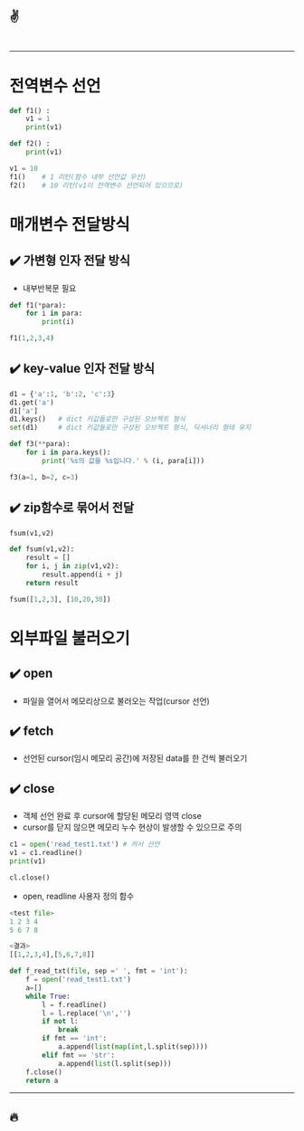 :v:
---
#

---
# 전역변수 선언
```python
def f1() :
    v1 = 1
    print(v1)

def f2() :
    print(v1)

v1 = 10
f1()    # 1 리턴(함수 내부 선언값 우선)
f2()    # 10 리턴(v1이 전역변수 선언되어 있으므로)
```

# 매개변수 전달방식
## :heavy_check_mark: 가변형 인자 전달 방식
- 내부반복문 필요
```python
def f1(*para):
    for i in para:
        print(i)

f1(1,2,3,4)
```

## :heavy_check_mark: key-value 인자 전달 방식
```python 
d1 = {'a':1, 'b':2, 'c':3}
d1.get('a')
d1['a']
d1.keys()   # dict 키값들로만 구성된 오브젝트 형식
set(d1)     # dict 키값들로만 구성된 오브젝트 형식, 딕셔너리 형태 유지

def f3(**para):
    for i in para.keys():
        print('%s의 값을 %s입니다.' % (i, para[i]))

f3(a=1, b=2, c=3)
```

## :heavy_check_mark: zip함수로 묶어서 전달
```python
fsum(v1,v2)

def fsum(v1,v2):
    result = []
    for i, j in zip(v1,v2):
        result.append(i + j)
    return result

fsum([1,2,3], [10,20,30])
```

# 외부파일 불러오기
## :heavy_check_mark: open
- 파일을 열어서 메모리상으로 불러오는 작업(cursor 선언)

## :heavy_check_mark: fetch
- 선언된 cursor(임시 메모리 공간)에 저장된 data를 한 건씩 불러오기

## :heavy_check_mark: close
- 객체 선언 완료 후 cursor에 할당된 메모리 영역 close 
- cursor를 닫지 않으면 메모리 누수 현상이 발생할 수 있으므로 주의

```python
c1 = open('read_test1.txt') # 커서 선언
v1 = c1.readline()
print(v1)

cl.close()
```

- open, readline 사용자 정의 함수
```python
<test file>
1 2 3 4
5 6 7 8

<결과>
[[1,2,3,4],[5,6,7,8]]

def f_read_txt(file, sep =' ', fmt = 'int'):
    f = open('read_test1.txt')
    a=[]
    while True:
        l = f.readline()
        l = l.replace('\n','')
        if not l: 
            break
        if fmt == 'int':
            a.append(list(map(int,l.split(sep))))
        elif fmt == 'str':
            a.append(list(l.split(sep)))
    f.close()
    return a
```


---
:fire:
---